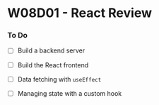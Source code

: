 # W08D01 - React Review

### To Do
- [ ] Build a backend server
- [ ] Build the React frontend
- [ ] Data fetching with `useEffect`
- [ ] Managing state with a custom hook

























